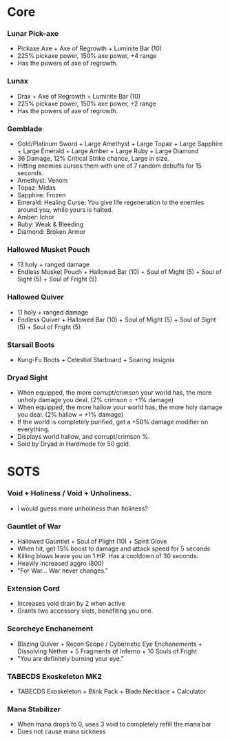 # Core
### Lunar Pick-axe
- Pickaxe Axe + Axe of Regrowth + Luminite Bar (10)
- 225% pickaxe power, 150% axe power, +4 range
- Has the powers of axe of regrowth.
### Lunax
- Drax + Axe of Regrowth + Luminite Bar (10)
- 225% pickaxe power, 150% axe power, +2 range
- Has the powers of axe of regrowth.
### Gemblade
- Gold/Platinum Sword + Large Amethyst + Large Topaz + Large Sapphire + Large Emerald + Large Amber + Large Ruby + Large Diamond
- 36 Damage, 12% Critical Strike chance, Large in size.
- Hitting enemies curses them with one of 7 random debuffs for 15 seconds.
- Amethyst: Venom
- Topaz: Midas
- Sapphire: Frozen
- Emerald: Healing Curse: You give life regeneration to the enemies around you, while yours is halted.
- Amber: Ichor
- Ruby: Weak & Bleeding
- Diamond: Broken Armor
### Hallowed Musket Pouch
- 13 holy + ranged damage
- Endless Musket Pouch + Hallowed Bar (10) + Soul of Might (5) + Soul of Sight (5) + Soul of Fright (5)
### Hallowed Quiver
- 11 holy + ranged damage
- Endless Quiver + Hallowed Bar (10) + Soul of Might (5) + Soul of Sight (5) + Soul of Fright (5)
### Starsail Boots
- Kung-Fu Boots + Celestial Starboard + Soaring Insignia
### Dryad Sight
- When equipped, the more corrupt/crimson your world has, the more unholy damage you deal. (2% crimson = +1% damage)
- When equipped, the more hallow your world has, the more holy damage you deal. (2% hallow = +1% damage)
- If the world is completely purified, get a +50% damage modifier on everything.
- Displays world hallow, and corrupt/crimson %.
- Sold by Dryad in Hardmode for 50 gold.
# SOTS
### Void + Holiness / Void + Unholiness.
- I would guess more unholiness than holiness?
### Gauntlet of War
- Hallowed Gauntlet + Soul of Plight (10) + Spirit Glove
- When hit, get 15% boost to damage and attack speed for 5 seconds
- Killing blows leave you on 1 HP. Has a cooldown of 30 seconds.
- Heavily increased aggro (800)
- "For War... War never changes."
### Extension Cord
- Increases void drain by 2 when active
- Grants two accessory slots, benefiting you one.
### Scorcheye Enchanement
- Blazing Quiver + Recon Scope / Cybernetic Eye Enchanements + Dissolving Nether + 5 Fragments of Inferno + 10 Souls of Fright
- "You are definitely burning your eye."
### TABECDS Exoskeleton MK2
- TABECDS Exoskeleton + Blink Pack + Blade Necklace + Calculator
### Mana Stabilizer
- When mana drops to 0, uses 3 void to completely refill the mana bar
- Does not cause mana sickness